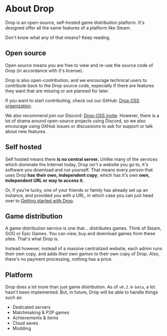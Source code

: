 # About Drop

Drop is an open-source, self-hosted game distribution platform. It's designed offer all the same features of a platform like Steam.

Don't know what any of that means? Keep reading.

## Open source
Open source means you are free to view and re-use the source code of Drop (in accordance with it's license). 

Drop is also open-contribution, and we encourage technical users to contribute back to the Drop source code, especially if there are features they want that are missing or are planned for later. 

If you want to start contributing, check out our GitHub: [Drop OSS organization](https://github.com/Drop-OSS).

We also recommend join our Discord: [Drop-OSS invite](https://discord.gg/NHx46XKJWA). However, there is a lot of drama around open-source projects using Discord, so we also encourage using GitHub issues or discussions to ask for support or talk about new features. 

## Self hosted
Self hosted means there **is no central server.** Unlike many of the services which dominate the Internet today, Drop isn't a website you go to, it's software you download and run yourself. That means every person that uses Drop **has their own, independent copy**, which has it's own **own, independent URL or way to access it.** 

Or, if you're lucky, one of your friends or family has already set up an instance, and provided you with a URL, in which case you can just head over to [Getting started with Drop](/guides/client).

## Game distribution
A game distribution service is one that... distributes games. Think of Steam, GOG or Epic Games. You can view, buy and download games from these sites. That's what Drop is.

Instead however, instead of a massive centralized website, each admin runs their own copy, and adds *their own games* to their own copy of Drop. Also, there's no payment processing, nothing has a price.

## Platform
Drop does a lot more than just game distribution. As of `v0.2.0-beta`, a lot hasn't been implemented. But, in future, Drop will be able to handle things such as:

- Dedicated servers
- Matchmaking & P2P games
- Achievements & items
- Cloud saves
- Modding